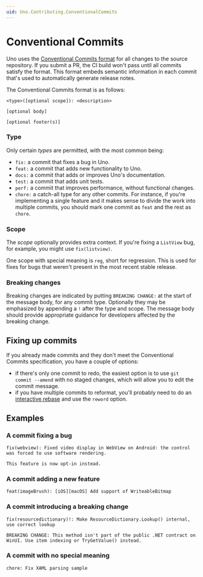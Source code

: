 ```yaml
---
uid: Uno.Contributing.ConventionalCommits
---
```


# Conventional Commits

Uno uses the [Conventional Commits format](https://www.conventionalcommits.org/en/v1.0.0/#summary) for all changes to the source repository. If you submit a PR, the CI build won't pass until all commits satisfy the format. This format embeds semantic information in each commit that's used to automatically generate release notes.

The Conventional Commits format is as follows:

```console
<type>([optional scope]): <description>

[optional body]

[optional footer(s)]
```

### Type

Only certain _types_ are permitted, with the most common being:

- `fix:` a commit that fixes a bug in Uno.
- `feat:` a commit that adds new functionality to Uno.
- `docs:` a commit that adds or improves Uno's documentation.
- `test:` a commit that adds unit tests.
- `perf:` a commit that improves performance, without functional changes.
- `chore:` a catch-all type for any other commits. For instance, if you're implementing a single feature and it makes sense to divide the work into multiple commits, you should mark one commit as `feat` and the rest as `chore`.

### Scope

 The _scope_ optionally provides extra context. If you're fixing a `ListView` bug, for example, you might use `fix(listview)`.

 One scope with special meaning is `reg`, short for regression. This is used for fixes for bugs that weren't present in the most recent stable release.

### Breaking changes

Breaking changes are indicated by putting `BREAKING CHANGE:` at the start of the message body, for any commit type. Optionally they may be emphasized by appending a `!` after the type and scope. The message body should provide appropriate guidance for developers affected by the breaking change.

## Fixing up commits

If you already made commits and they don't meet the Conventional Commits specification, you have a couple of options:

- if there's only one commit to redo, the easiest option is to use `git commit --amend` with no staged changes, which will allow you to edit the commit message.
- if you have multiple commits to reformat, you'll probably need to do an [interactive rebase](https://git-scm.com/book/en/v2/Git-Tools-Rewriting-History) and use the `reword` option.

## Examples

### A commit fixing a bug

```text
fix(webview): Fixed video display in WebView on Android: the control was forced to use software rendering.

This feature is now opt-in instead.
```

### A commit adding a new feature

```text
feat(imageBrush): [iOS][macOS] Add support of WriteableBitmap
```

### A commit introducing a breaking change

```text
fix(resourcedictionary)!: Make ResourceDictionary.Lookup() internal, use correct lookup

BREAKING CHANGE: This method isn't part of the public .NET contract on WinUI. Use item indexing or TryGetValue() instead.
```

### A commit with no special meaning

```text
chore: Fix XAML parsing sample
```

